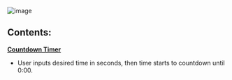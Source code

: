 ![image](https://github.com/user-attachments/assets/f5206b42-7db9-45a2-bfc3-0de37a7c28d6)


## Contents:

**[Countdown Timer](https://github.com/Milenski1987/Python-mini-Projects/blob/main/countdown_timer.py)** 
- User inputs desired time in seconds, then time starts to countdown until 0:00.
